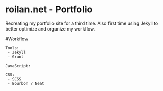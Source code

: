 roilan.net - Portfolio
=================
Recreating my portfolio site for a third time. Also first time using Jekyll to better optimize and organize my workflow.

#Workflow
```
Tools:
 - Jekyll
 - Grunt

JavaScript:

CSS:
 - SCSS
 - Bourbon / Neat
```